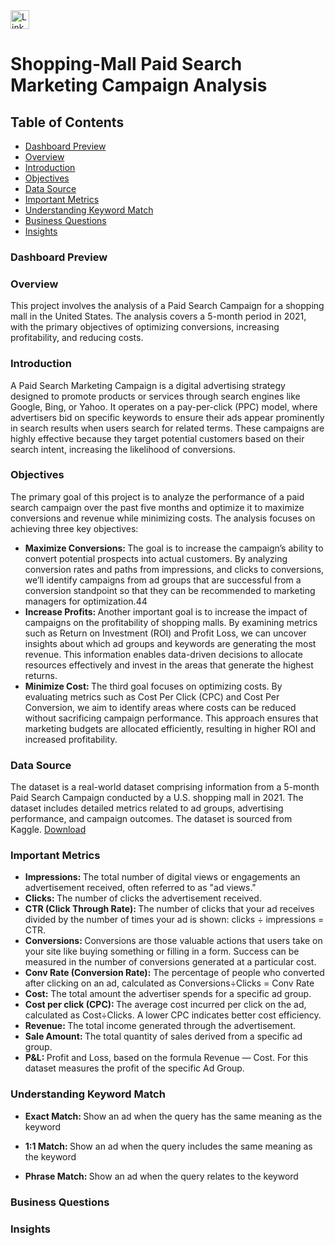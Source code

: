 <a href="https://www.linkedin.com/in/kshitija-chilbule-b98515309/" target="_blank">
  <img src="https://img.shields.io/badge/LinkedIn-Connect-blue?style=flat&logo=linkedin" alt="LinkedIn Badge" style="height: 30px; width: auto;">
</a>

# Shopping-Mall Paid Search Marketing Campaign Analysis
## Table of Contents
- [Dashboard Preview](#dashboard-preview)
- [Overview](#overview)
- [Introduction](#introduction)
- [Objectives](#objectives)
- [Data Source](#data-source)
- [Important Metrics](#important-metrics)
- [Understanding Keyword Match](#understanding-keyword-match)
- [Business Questions](#business-questions)
- [Insights](#insights)

### Dashboard Preview
### Overview
This project involves the analysis of a Paid Search Campaign for a shopping mall in the United States. The analysis covers a 5-month period in 2021, with the primary objectives of optimizing conversions, increasing profitability, and reducing costs.

### Introduction
A Paid Search Marketing Campaign is a digital advertising strategy designed to promote products or services through search engines like Google, Bing, or Yahoo. It operates on a pay-per-click (PPC) model, where advertisers bid on specific keywords to ensure their ads appear prominently in search results when users search for related terms. These campaigns are highly effective because they target potential customers based on their search intent, increasing the likelihood of conversions.

### Objectives
The primary goal of this project is to analyze the performance of a paid search campaign over the past five months and optimize it to maximize conversions and revenue while minimizing costs. The analysis focuses on achieving three key objectives:

- <b>Maximize Conversions: </b> The goal is to increase the campaign’s ability to convert potential prospects into actual customers. By analyzing conversion rates and paths from impressions, and clicks to conversions, we’ll identify campaigns from ad groups that are successful from a conversion standpoint so that they can be recommended to marketing managers for optimization.44
- <b>Increase Profits: </b> Another important goal is to increase the impact of campaigns on the profitability of shopping malls. By examining metrics such as Return on Investment (ROI) and Profit Loss, we can uncover insights about which ad groups and keywords are generating the most revenue. This information enables data-driven decisions to allocate resources effectively and invest in the areas that generate the highest returns.
- <b>Minimize Cost: </b> The third goal focuses on optimizing costs. By evaluating metrics such as Cost Per Click (CPC) and Cost Per Conversion, we aim to identify areas where costs can be reduced without sacrificing campaign performance. This approach ensures that marketing budgets are allocated efficiently, resulting in higher ROI and increased profitability.

### Data Source
The dataset is a real-world dataset comprising information from a 5-month Paid Search Campaign conducted by a U.S. shopping mall in 2021. The dataset includes detailed metrics related to ad groups, advertising performance, and campaign outcomes.
The dataset is sourced from Kaggle. [Download](https://www.kaggle.com/datasets/marceaxl82/shopping-mall-paid-search-campaign-dataset?resource=download)

### Important Metrics
- <b>Impressions: </b> The total number of digital views or engagements an advertisement received, often referred to as "ad views."
- <b>Clicks: </b> The number of clicks the advertisement received.
- <b>CTR (Click Through Rate): </b> The number of clicks that your ad receives divided by the number of times your ad is shown: clicks ÷ impressions = CTR.
- <b>Conversions: </b> Conversions are those valuable actions that users take on your site like buying something or filling in a form. Success can be measured in the number of conversions generated at a particular cost.
- <b>Conv Rate (Conversion Rate):</b> The percentage of people who converted after clicking on an ad, calculated as Conversions÷Clicks = Conv Rate
- <b>Cost:</b> The total amount the advertiser spends for a specific ad group.
- <b>Cost per click (CPC): </b> The average cost incurred per click on the ad, calculated as Cost÷Clicks. A lower CPC indicates better cost efficiency.
- <b>Revenue: </b> The total income generated through the advertisement.
- <b>Sale Amount: </b> The total quantity of sales derived from a specific ad group.
- <b>P&L: </b> Profit and Loss, based on the formula Revenue — Cost. For this dataset measures the profit of the specific Ad Group.

### Understanding Keyword Match
- <b>Exact Match: </b> Show an ad when the query has the same meaning as the keyword

- <b>1:1 Match: </b>  Show an ad when the query includes the same meaning as the keyword

- <b>Phrase Match: </b> Show an ad when the query relates to the keyword

### Business Questions

### Insights
